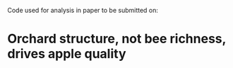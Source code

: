 Code used for analysis in paper to be submitted on:

# **Orchard structure, not bee richness, drives apple quality**
